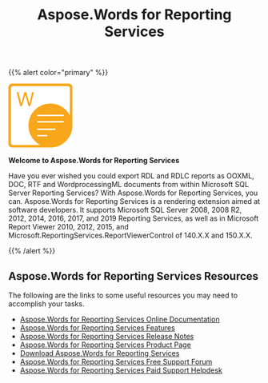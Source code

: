﻿---
title: Aspose.Words for Reporting Services
articleTitle: Aspose.Words for Reporting Services
linktitle: Aspose.Words for Reporting Services
description: "Aspose.Words for Reporting Services is a class library that enables your applications to perform a great range of document processing tasks – generate, modify, convert, render, and print documents."
type: docs
weight: 10
url: /reportingservices/
is_root: true
---

{{% alert color="primary" %}}

**![todo:image_alt_text](aspose-words-for-s-s-r-s.png)**

**Welcome to Aspose.Words for Reporting Services**

Have you ever wished you could export RDL and RDLC reports as OOXML, DOC, RTF and WordprocessingML documents from within Microsoft SQL Server Reporting Services? With Aspose.Words for Reporting Services, you can. Aspose.Words for Reporting Services is a rendering extension aimed at software developers. It supports Microsoft SQL Server 2008, 2008 R2, 2012, 2014, 2016, 2017, and 2019 Reporting Services, as well as in Microsoft Report Viewer 2010, 2012, 2015, and Microsoft.ReportingServices.ReportViewerControl of 140.X.X and 150.X.X.

{{% /alert %}}

## Aspose.Words for Reporting Services Resources

The following are the links to some useful resources you may need to accomplish your tasks.

- [Aspose.Words for Reporting Services Online Documentation](/words/reportingservices/)
- [Aspose.Words for Reporting Services Features](/words/reportingservices/feature-tour/)
- [Aspose.Words for Reporting Services Release Notes](/words/reportingservices/release-notes/)
- [Aspose.Words for Reporting Services Product Page](https://products.aspose.com/words/reporting-services/)
- [Download Aspose.Words for Reporting Services](https://downloads.aspose.com/words/reportingservices)
- [Aspose.Words for Reporting Services Free Support Forum](https://forum.aspose.com/c/words/8)
- [Aspose.Words for Reporting Services Paid Support Helpdesk](https://helpdesk.aspose.com/)
